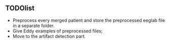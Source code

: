 TODOlist
------------

- Preprocess every merged patient and store the preprocessed eeglab file in a separate folder.
- Give Eddy examples of preprocessed files;
- Move to the artifact detection part.
